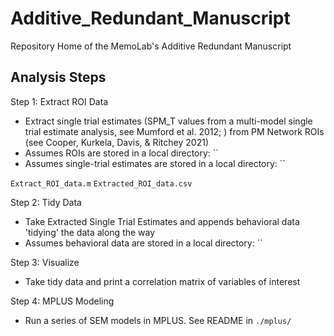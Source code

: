 # Additive_Redundant_Manuscript
Repository Home of the MemoLab's Additive Redundant Manuscript

## Analysis Steps

Step 1: Extract ROI Data
- Extract single trial estimates (SPM_T values from a multi-model single trial estimate analysis, see Mumford et al. 2012; ) from PM Network ROIs (see Cooper, Kurkela, Davis, & Ritchey 2021)
- Assumes ROIs are stored in a local directory: ``
- Assumes single-trial estimates are stored in a local directory: ``

`Extract_ROI_data.m`
`Extracted_ROI_data.csv`

Step 2: Tidy Data
- Take Extracted Single Trial Estimates and appends behavioral data 'tidying' the data along the way
- Assumes behavioral data are stored in a local directory: ``


Step 3: Visualize
- Take tidy data and print a correlation matrix of variables of interest

Step 4: MPLUS Modeling
- Run a series of SEM models in MPLUS. See README in `./mplus/`

